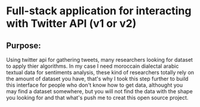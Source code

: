 # Full-stack application for interacting with Twitter API (v1 or v2)

## Purpose:

Using twitter api for gathering tweets, many researchers looking for dataset to apply thier algorithms.
In my case I need moroccain dialectal arabic textual data for sentiments analysis, these kind of researchers totally rely on the amount of dataset you have, that's why I took this step further to build this interface for people who don't know how to get data, althought you may find a dataset somewhere, but you will not find the data with the shape you looking for and that what's push me to creat this open source project.
